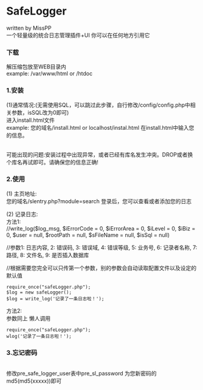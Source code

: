 # SafeLogger
  written by MissPP
<br>一个轻量级的统合日志管理插件+UI 你可以在任何地方引用它
### 下载
  解压缩包放至WEB目录内   
  example: /var/www/html   or /htdoc

### 1.安装
(1)通常情况:(无需使用SQL，可以跳过此步骤，自行修改/config/config.php中相关参数，isSQL改为0即可) <br>
  进入install.html文件   
  example:
  您的域名/install.html or  localhost/instal.html
  在install.html中输入您的信息。
  
  <br>可能出现的问题:安装过程中出现异常，或者已经有库名发生冲突。DROP或者换个库名再试即可。请确保您的信息正确!

### 2.使用
  (1) 主页地址:<br> 
  您的域名/slentry.php?module=search
  登录后，您可以查看或者添加您的日志

  (2) 记录日志:<br>
  方法1:<br>
  //write_log($log_msg, $iErrorCode = 0, $iErrorArea = 0, $iLevel = 0, $iBiz = 0, $user = null, $rootPath = null, $sFileName = null, $isSql = null) 

  //参数1: 日志内容, 2: 错误码,  3: 错误域, 4: 错误等级, 5: 业务号, 6: 记录者名称, 7: 路径, 8: 文件名, 9: 是否插入数据库

  //根据需要您完全可以只传第一个参数，别的参数会自动读取配置文件以及设定的默认值
```
require_once("safeLogger.php"); 
$log = new safeLogger();
$log = write_log('记录了一条日志啦！');
```

  方法2:<br>
  参数同上 懒人调用
```
require_once("safeLogger.php"); 
wlog('记录了一条日志啦！');
```


### 3.忘记密码
<br>修改pre_safe_logger_user表中pre_sl_password 为您新密码的md5(md5(xxxxx))即可  

 

